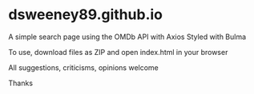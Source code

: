 # dsweeney89.github.io

A simple search page using the OMDb API with Axios 
Styled with Bulma

To use, download files as ZIP and open index.html in your browser

All suggestions, criticisms, opinions welcome 

Thanks

